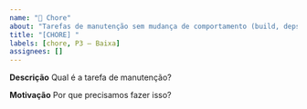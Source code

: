 ```yaml
---
name: "🔧 Chore"
about: "Tarefas de manutenção sem mudança de comportamento (build, deps, configs)"
title: "[CHORE] "
labels: [chore, P3 – Baixa]
assignees: []
---
```

**Descrição**
Qual é a tarefa de manutenção?

**Motivação**
Por que precisamos fazer isso?
